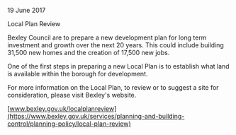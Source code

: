 19 June 2017

Local Plan Review

Bexley Council are to prepare a new development plan for long term investment and growth over the next 20 years. This could include building 31,500 new homes and the creation of 17,500 new jobs.

One of the first steps in preparing a new Local Plan is to establish what land is available within the borough for development.

For more information on the Local Plan, to review or to suggest a site for consideration, please visit Bexley's website.

[www.bexley.gov.uk/localplanreview](https://www.bexley.gov.uk/services/planning-and-building-control/planning-policy/local-plan-review)
